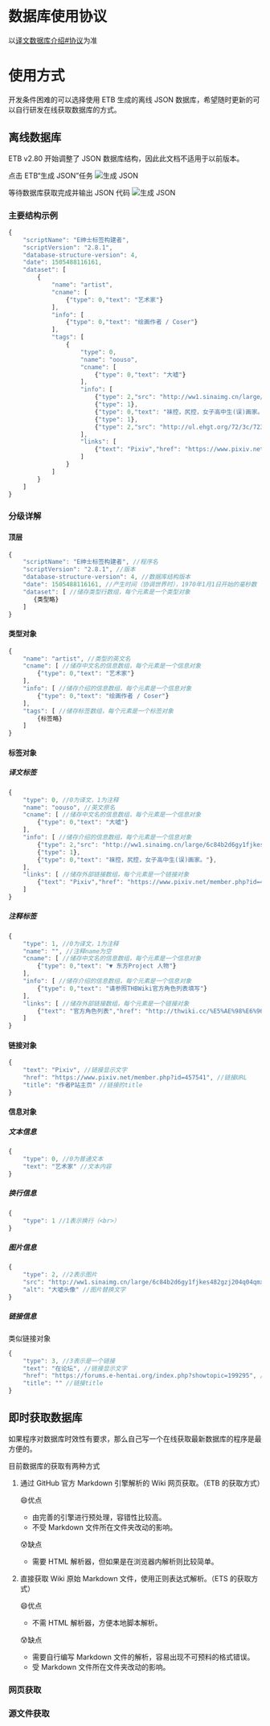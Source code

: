 # 数据库使用协议
以[译文数据库介绍#协议](Home#协议)为准

# 使用方式
开发条件困难的可以选择使用 ETB 生成的离线 JSON 数据库，希望随时更新的可以自行研发在线获取数据库的方式。

## 离线数据库
ETB v2.80 开始调整了 JSON 数据库结构，因此此文档不适用于以前版本。

点击 ETB“生成 JSON”任务
![生成 JSON](https://raw.githubusercontent.com/wiki/Mapaler/EhTagTranslator/wiki-document/images/etb-chose-json.png)

等待数据库获取完成并输出 JSON 代码
![生成 JSON](https://raw.githubusercontent.com/wiki/Mapaler/EhTagTranslator/wiki-document/images/etb-json-output.png)

### 主要结构示例
```js
{
    "scriptName": "E绅士标签构建者",
    "scriptVersion": "2.8.1",
    "database-structure-version": 4,
    "date": 1505488116161,
    "dataset": [
        {
            "name": "artist",
            "cname": [
                {"type": 0,"text": "艺术家"}
            ],
            "info": [
                {"type": 0,"text": "绘画作者 / Coser"}
            ],
            "tags": [
                {
                    "type": 0,
                    "name": "oouso",
                    "cname": [
                        {"type": 0,"text": "大嘘"}
                    ],
                    "info": [
                        {"type": 2,"src": "http://ww1.sinaimg.cn/large/6c84b2d6gy1fjkes482gzj204q04qmxx.jpg","alt": "大嘘头像"},
                        {"type": 1},
                        {"type": 0,"text": "袜控，尻控，女子高中生(误)画家。"},
                        {"type": 1},
                        {"type": 2,"src": "http://ul.ehgt.org/72/3c/723ca0e20e7cbf1b9f83c3a082c37b560de437aa-2602261-1787-2500-jpg_250.jpg","alt": "大嘘作品"}
                    ],
                    "links": [
                        {"text": "Pixiv","href": "https://www.pixiv.net/member.php?id=457541","title": "作者P站主页"}
                    ]
                }
            ]
        } 
    ]
}
```
### 分级详解
#### 顶层
```js
{
    "scriptName": "E绅士标签构建者", //程序名
    "scriptVersion": "2.8.1", //版本
    "database-structure-version": 4, //数据库结构版本
    "date": 1505488116161, //产生时间（协调世界时），1970年1月1日开始的毫秒数
    "dataset": [ //储存类型行数组，每个元素是一个类型对象
	   {类型略}
    ]
}
```
#### 类型对象
```js
{
	"name": "artist", //类型的英文名
	"cname": [ //储存中文名的信息数组，每个元素是一个信息对象
		{"type": 0,"text": "艺术家"}
	],
	"info": [ //储存介绍的信息数组，每个元素是一个信息对象
		{"type": 0,"text": "绘画作者 / Coser"}
	],
	"tags": [ //储存标签数组，每个元素是一个标签对象
		{标签略}
	]
}
```
#### 标签对象
##### 译文标签
```js
{
	"type": 0, //0为译文，1为注释
	"name": "oouso", //英文原名
	"cname": [ //储存中文名的信息数组，每个元素是一个信息对象
    	{"type": 0,"text": "大嘘"}
	],
	"info": [ //储存介绍的信息数组，每个元素是一个信息对象
		{"type": 2,"src": "http://ww1.sinaimg.cn/large/6c84b2d6gy1fjkes482gzj204q04qmxx.jpg","alt": "大嘘头像"},
		{"type": 1},
		{"type": 0,"text": "袜控，尻控，女子高中生(误)画家。"},
	],
	"links": [ //储存外部链接数组，每个元素是一个链接对象
    	{"text": "Pixiv","href": "https://www.pixiv.net/member.php?id=457541","title": "作者P站主页"}
	]
}
```
##### 注释标签
```js
{
    "type": 1, //0为译文，1为注释
    "name": "", //注释name为空
    "cname": [ //储存中文名的信息数组，每个元素是一个信息对象
        {"type": 0,"text": "▼ 东方Project 人物"}
    ],
    "info": [ //储存介绍的信息数组，每个元素是一个信息对象
        {"type": 0,"text": "请参照THBWiki官方角色列表填写"}
    ],
    "links": [ //储存外部链接数组，每个元素是一个链接对象
        {"text": "官方角色列表","href": "http://thwiki.cc/%E5%AE%98%E6%96%B9%E8%A7%92%E8%89%B2%E5%88%97%E8%A1%A8","title": ""}
    ]
}
```
#### 链接对象
```js
{
	"text": "Pixiv", //链接显示文字
	"href": "https://www.pixiv.net/member.php?id=457541", //链接URL
	"title": "作者P站主页" //链接的title
}
```
#### 信息对象
##### 文本信息
```js
{
	"type": 0, //0为普通文本
	"text": "艺术家" //文本内容
}
```
##### 换行信息
```js
{
	"type": 1 //1表示换行（<br>）
}
```
##### 图片信息
```js
{
	"type": 2, //2表示图片
	"src": "http://ww1.sinaimg.cn/large/6c84b2d6gy1fjkes482gzj204q04qmxx.jpg", //图片URL
	"alt": "大嘘头像" //图片替换文字
}
```
##### 链接信息
类似链接对象
```js
{
    "type": 3, //3表示是一个链接
    "text": "在论坛", //链接显示文字
    "href": "https://forums.e-hentai.org/index.php?showtopic=199295", //链接URL
    "title": "" //链接title
}
```

## 即时获取数据库
如果程序对数据库时效性有要求，那么自己写一个在线获取最新数据库的程序是最方便的。

目前数据库的获取有两种方式
1. 通过 GitHub 官方 Markdown 引擎解析的 Wiki 网页获取。（ETB 的获取方式）
   
   😄优点
	* 由完善的引擎进行预处理，容错性比较高。
	* 不受 Markdown 文件所在文件夹改动的影响。

   😰缺点
	* 需要 HTML 解析器，但如果是在浏览器内解析则比较简单。

2. 直接获取 Wiki 原始 Markdown 文件，使用正则表达式解析。（ETS 的获取方式）
   
   😄优点
	* 不需 HTML 解析器，方便本地脚本解析。

   😰缺点
	* 需要自行编写 Markdown 文件的解析，容易出现不可预料的格式错误。
	* 受 Markdown 文件所在文件夹改动的影响。
### 网页获取
### 源文件获取